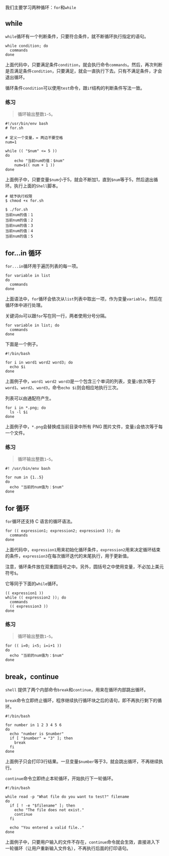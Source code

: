 我们主要学习两种循环：`for`和`while`

## while

`while`循环有一个判断条件，只要符合条件，就不断循环执行指定的语句。

```shell
while condition; do
  commands
done
```

上面代码中，只要满足条件`condition`，就会执行命令`commands`。然后，再次判断是否满足条件`condition`，只要满足，就会一直执行下去。只有不满足条件，才会退出循环。

循环条件`condition`可以使用`test`命令，跟`if`结构的判断条件写法一致。

### 练习

>  循环输出整数`1~5`。

```shell
#!/usr/bin/env bash
# for.sh

# 定义一个变量，= 两边不要空格
num=1

while (( "$num" <= 5 ))
do
	echo "当前num的值：$num"
	num=$(( num + 1 ))
done
```

上面例子中，只要变量`$num`小于5，就会不断加1，直到`$num`等于5，然后退出循环。执行上面的`Shell`脚本。

```shell
# 赋予执行权限
$ chmod +x for.sh

$ ./for.sh
当前num的值：1
当前num的值：2
当前num的值：3
当前num的值：4
当前num的值：5
```

## for...in 循环

`for...in`循环用于遍历列表的每一项。

```shell
for variable in list
do
  commands
done
```

上面语法中，`for`循环会依次从`list`列表中取出一项，作为变量`variable`，然后在循环体中进行处理。

关键词`do`可以跟`for`写在同一行，两者使用分号分隔。

```shell
for variable in list; do
  commands
done
```

下面是一个例子。

```shell
#!/bin/bash

for i in word1 word2 word3; do
  echo $i
done
```

上面例子中，`word1 word2 word3`是一个包含三个单词的列表，变量`i`依次等于`word1`、`word2`、`word3`，命令`echo $i`则会相应地执行三次。

列表可以由通配符产生。

```shell
for i in *.png; do
  ls -l $i
done
```

上面例子中，`*.png`会替换成当前目录中所有 PNG 图片文件，变量`i`会依次等于每一个文件。

### 练习

>  循环输出整数`1~5`。

```shell
#! /usr/bin/env bash

for num in {1..5}
do
  echo "当前的num值为：$num"
done
```

## for 循环

`for`循环还支持 C 语言的循环语法。

```shell
for (( expression1; expression2; expression3 )); do
  commands
done
```

上面代码中，`expression1`用来初始化循环条件，`expression2`用来决定循环结束的条件，`expression3`在每次循环迭代的末尾执行，用于更新值。

注意，循环条件放在双重圆括号之中。另外，圆括号之中使用变量，不必加上美元符号`$`。

它等同于下面的`while`循环。

```shell
(( expression1 ))
while (( expression2 )); do
  commands
  (( expression3 ))
done
```

### 练习

> 循环输出整数`1~5`。

```shell
for (( i=0; i<5; i=i+1 ))
do
  echo "当前的num值为：$num"
done
```

## break，continue

`shell` 提供了两个内部命令`break`和`continue`，用来在循环内部跳出循环。

`break`命令立即终止循环，程序继续执行循环块之后的语句，即不再执行剩下的循环。

```shell
#!/bin/bash

for number in 1 2 3 4 5 6
do
  echo "number is $number"
  if [ "$number" = "3" ]; then
    break
  fi
done
```

上面例子只会打印3行结果。一旦变量`$number`等于3，就会跳出循环，不再继续执行。

`continue`命令立即终止本轮循环，开始执行下一轮循环。

```shell
#!/bin/bash

while read -p "What file do you want to test?" filename
do
  if [ ! -e "$filename" ]; then
    echo "The file does not exist."
    continue
  fi

  echo "You entered a valid file.."
done
```

上面例子中，只要用户输入的文件不存在，`continue`命令就会生效，直接进入下一轮循环（让用户重新输入文件名），不再执行后面的打印语句。